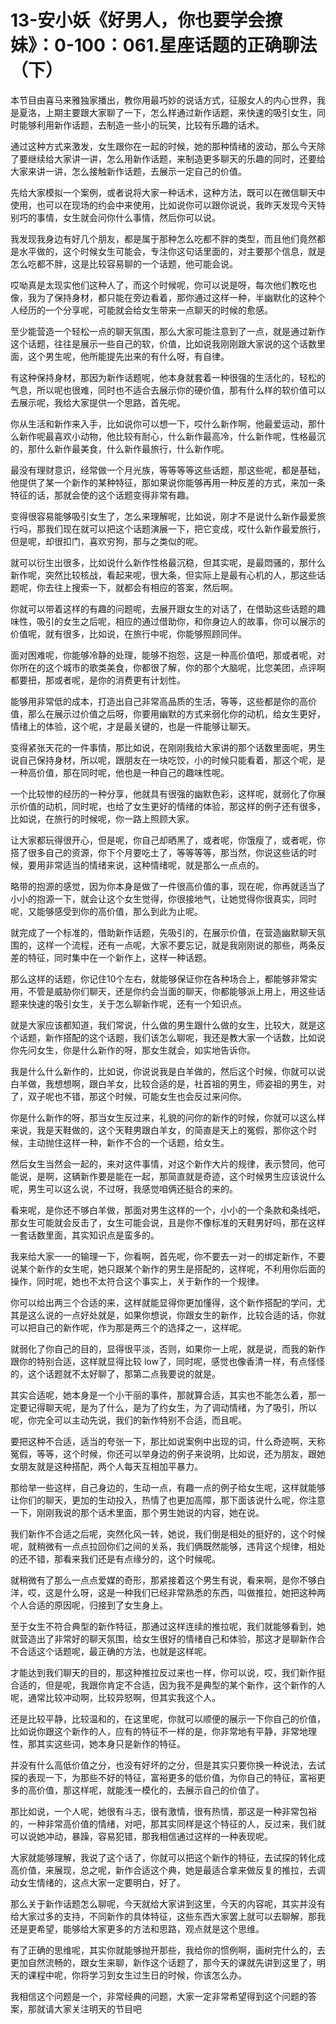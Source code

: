 # 13-安小妖《好男人，你也要学会撩妹》：0-100：061.星座话题的正确聊法（下）

本节目由喜马来雅独家播出，教你用最巧妙的说话方式，征服女人的内心世界，我是夏洛，上期主要跟大家聊了一下，怎么样通过新作话题，来快速的吸引女生，同时能够利用新作话题，去制造一些小的玩笑，比较有乐趣的话术。

通过这种方式来激发，女生跟你在一起的时候，她的那种情绪的波动，那么今天除了要继续给大家讲一讲，怎么用新作话题，来制造更多聊天的乐趣的同时，还要给大家来讲一讲，怎么接触新作话题，去展示一定自己的价值。

先给大家模拟一个案例，或者说将大家一种话术，这种方法，既可以在微信聊天中使用，也可以在现场的约会中来使用，比如说你可以跟你说说，我昨天发现今天特别巧的事情，女生就会问你什么事情，然后你可以说。

我发现我身边有好几个朋友，都是属于那种怎么吃都不胖的类型，而且他们竟然都是水平做的，这个时候女生可能会，专注你这句话里面的，对主要那个信息，就是怎么吃都不胖，这是比较容易聊的一个话题，他可能会说。

哎呦真是太现实他们这种人了，而这个时候呢，你可以说是呀，每次他们教吃也像，我为了保持身材，都只能在旁边看着，那你通过这样一种，半幽默化的这种个人经历的一个分享呢，可能就会给女生带来一点聊天的时候的愈感。

至少能营造一个轻松一点的聊天氛围，那么大家可能注意到了一点，就是通过新作这个话题，往往是展示一些自己的软，价值，比如说我刚刚跟大家说的这个话数里面，这个男生呢，他所能提先出来的有什么呀，有自律。

有这种保持身材，那因为新作话题呢，他本身就套着一种很强的生活化的，轻松的气息，所以呢也很难，同时也不适合去展示你的硬价值，那有什么样的软价值可以去展示呢，我给大家提供一个思路，首先呢。

你从生活和新作来入手，比如说你可以想一下，哎什么新作啊，他最爱运动，那什么新作呢最喜欢小动物，他比较有耐心，什么新作最高冷，什么新作呢，性格最沉的，那什么新作最美食，什么新作最旅行，什么新作呢。

最没有理财意识，经常做一个月光族，等等等等这些话题，那这些呢，都是基础，他提供了某一个新作的某种特征，那如果说你能够再用一种反差的方式，来加一条特征的话，那就会使的这个话题变得非常有趣。

变得很容易能够吸引女生了，怎么来理解呢，比如说，刚才不是说什么新作最爱旅行吗，那我们现在就可以把这个话题演展一下，把它变成，哎什么新作最爱旅行，但是呢，却很扣门，喜欢穷狗，那与之类似的呢。

就可以衍生出很多，比如说什么新作性格最沉稳，但其实呢，是最悶骚的，那什么新作呢，突然比较核战，看起来呢，很大条，但实际上是最有心机的人，那这些话题呢，你去往上搜索一下，就都会有相应的答案，然后啊。

你就可以带着这样的有趣的问题呢，去展开跟女生的对话了，在借助这些话题的趣味性，吸引的女生之后呢，相应的通过借助你，和你身边人的故事，你可以展示的价值呢，就有很多，比如说，在旅行中呢，你能够照顾同伴。

面对困难呢，你能够冷静的处理，能够不抱怨，这是一种高价值吧，那或者呢，对你所在的这个城市的歌类美食，你都很了解，你的那个大脑呢，比您美团，点评啊都要扭，那或者呢，是你的消费更有计划性。

能够用非常低的成本，打造出自己非常高品质的生活，等等，这些都是你的高价值，那么在展示过价值之后呀，你要用幽默的方式来弱化你的动机，给女生更好，情绪上的体验，这个呢，才是最关键的，也是一件能够让聊天。

变得紧张天花的一件事情，那比如说，在刚刚我给大家讲的那个话数里面呢，男生说自己保持身材，所以呢，跟朋友在一块吃饺，小的时候只能看着，那这个呢，是一种高价值，那在同时呢，他也是一种自己的趣味性呢。

一个比较惨的经历的一种分享，他就具有很强的幽默色彩，这样呢，就弱化了你展示价值的动机，同时呢，也给了女生更好的情绪的体验，那这样的例子还有很多，比如说，在旅行的时候呢，你一路上照顾大家。

让大家都玩得很开心，但是呢，你自己却晒黑了，或者呢，你饿瘦了，或者呢，你搭了很多自己的资源，你下个月要吃土了，等等等等，那当然，你说这些话的时候，要用非常适当的情绪来说，这种情绪呢，就是那么一点点的。

略带的抱源的感觉，因为你本身是做了一件很高价值的事，现在呢，你再就适当了小小的抱源一下，就会让这个女生觉得，你很接地气，让她觉得你很真实，同时呢，又能够感受到你的高价值，那么到此为止呢。

就完成了一个标准的，借助新作话题，先吸引的，在展示价值，在营造幽默聊天氛围的，这样一个流程，还有一点呢，大家不要忘记，就是我刚刚说的那些，两条反差的特征，同时集中在一个新作上，这样一种话题。

那么这样的话题，你记住10个左右，就能够保证你在各种场合上，都能够非常实用，不管是威胁你们聊天，还是你约会当面的聊天，你都能够派上用上，用这些话题来快速的吸引女生，关于怎么聊新作呢，还有一个知识点。

就是大家应该都知道，我们常说，什么做的男生跟什么做的女生，比较大，就是这个话题，新作搭配的这个话题，我们该怎么聊呢，我还是教大家一个话数，比如说你先问女生，你是什么新作的呀，那女生就会，如实地告诉你。

我是什么什么新作的，比如说，你说说我是白羊做的，然后这个时候，你就可以说白羊做，我想想啊，跟白羊女，比较合适的是，社首祖的男生，师姿祖的男生，对了，双子呢也不错，那这个时候，可能女生也会反过来问你。

你是什么新作的呀，那当女生反过来，礼貌的问你的新作的时候，你就可以这么样来说，我是天鞋做的，这个天鞋男跟白羊女，的简直是天上的冤假，那你这个时候，主动抛住这样一种，新作不合的一个话题，给女生。

然后女生当然会一起的，来对这件事情，对这个新作大片的规律，表示赞同，他可能说，是啊，这辆新作要是能在一起，那简直就是奇迹，这个时候男生应该说什么呢，男生可以这么说，不过呀，我感觉咱俩还挺合的来的。

看来呢，是你还不够白羊做，那面对男生这样的一个，小小的一个条款和条线吧，那女生可能就会反击了，女生可能会说，且是你不像标准的天鞋男好吗，那在这样一套话数里面，其实知识点是蛮多的。

我来给大家一一的输理一下，你看啊，首先呢，你不要去一对一的绑定新作，不要说某个新作的女生呢，她只跟某个新作的男生是搭配的，这样呢，不利用你后面的操作，同时呢，她也不太符合这个事实上，关于新作的一个规律。

你可以给出两三个合适的来，这样就能显得你更加懂得，这个新作搭配的学问，尤其是这么说的一点好处就是，如果你想说，你跟女生的新作，比较合适的话，你就可以把自己的新作呢，作为那是两三个的选择之一，这样呢。

就弱化了你自己的目的，显得很平淡，否则，如果你一上呢，就是说，而我的新作跟你的特别合适，这样就显得比较 low了，同时呢，感觉也像香清一样，有点怪怪的，这个话题就不太好聊了，那第二点我要说的就是。

其实合适呢，她本身是一个小干丽的事件，那就算合适，其实也不能怎么着，那一定要记得聊天呢，是为了什么，是为了约女生，为了调动情绪，为了吸引，所以呢，你完全可以主动先说，我们的新作特别不合适，而且呢。

要把这种不合适，适当的夸张一下，那比如说案例中出现的词，什么奇迹啊，天称冤假，等等，这个时候，你还可以举身边的例子来说明，比如说，还为朋友，跟她女朋友就是这种搭配，两个人每天互相加平暴力。

那给举一些这样，自己身边的，生动一点，有趣一点的例子给女生呢，这样就能够让你们的聊天，更加的生动投入，热情了也更加高障，那下面该说什么呢，你注意一下，刚刚我说的那个话术里面，那个男生她说的内容，她在说。

我们新作不合适之后呢，突然化风一转，她说，我们倒是相处的挺好的，这个时候呢，就稍微有一点点拉回你们之间的关系，我们俩既然能够，违背这个规律，相处的还不错，那看来我们还是有点缘分的，这个时候呢。

就稍微有了那么一点点爱媒的奇形，那紧接着这个男生有说，看来啊，是你不够白洋，哎，这是什么呀，这是一种我们已经非常熟悉的东西，叫做推拉，她把这种两个人合适的原因呢，归接到了女生身上。

至于女生不符合典型的新作特征，那通过这样连续的推拉呢，我们就能够看到，她就营造出了非常好的聊天氛围，给女生很好的情绪自己和体验，那这才是聊新作合不合适这个话题呢，最正确的方法，也就是这样呢。

才能达到我们聊天的目的，那这种推拉反过来也一样，你可以说，哎，我们新作挺合适的，但是呢，我跟你肯定不合适，因为我不是典型的某个新作，这个新作的人呢，通常比较冲动啊，比较异怒啊，但其实我这个人。

还是比较平静，比较温和的，在这里呢，你就可以顺便的展示一下你自己的价值，比如说你跟这个新作的人，应有的特征不一样的是，你非常地有平静，非常地理性，那其实这些词，她本身只是新作的特征。

并没有什么高低价值之分，也没有好坏的之分，但是其实只要你换一种说法，去试探的表现一下，为那些不好的特征，富裕更多的低价值，为你自己的特征，富裕更多的高价值，那这样呢，就能浅一模化的，去展示自己的价值了。

那比如说，一个人呢，她很有斗志，很有激情，很有热情，那这是一种非常包裕的，一种非常高价值的情绪，对吧，那其实同样是这个特征的人，反过来，我们就可以说她冲动，暴躁，容易犯错，那我相信通过这样的一种表现呢。

大家就能够理解，我说了这个话了，你就可以把这个新作的特征，去试探的转化成高价值，来展现，总之呢，新作合适这个典，她是最适合拿来做反复的推拉，去调动女生情绪的，这点大家一定要明白，好了。

那么关于新作话题怎么聊呢，今天就给大家讲到这里，今天的内容呢，其实并没有给大家过多的支持，不同新作的具体特征，这些东西大家罢上就可以去聊解，那我还是更希望，能够给大家更多的方法和思路，观点就是这个思维。

有了正确的思维呢，其实你就能够抛开那些，我给你的惯例啊，画树完什么的，去更加自然流畅的，跟女生来聊，新作这个话题了，那今天的课就先讲到这里了，明天的课程中呢，你将学习到女生过生日的时候，你该怎么办。

我相信这个问题是一个，非常经典的问题，大家一定非常希望得到这个问题的答案，那就请大家关注明天的节目吧